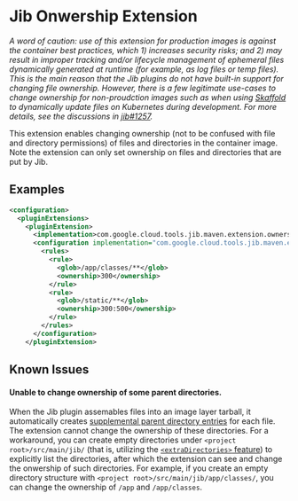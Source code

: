 # Jib Onwership Extension

_A word of caution: use of this extension for production images is against the container best practices, which 1) increases security risks; and 2) may result in improper tracking and/or lifecycle management of ephemeral files dynamically generated at runtime (for example, as log files or temp files). This is the main reason that the Jib plugins do not have built-in support for changing file ownership. However, there is a few legitimate use-cases to change ownership for non-proudction images such as when using [Skaffold](https://skaffold.dev/) to dynamically update files on Kubernetes during development. For more details, see the discussions in [jib#1257](https://github.com/GoogleContainerTools/jib/issues/1257)._

This extension enables changing ownership (not to be confused with file and directory permissions) of files and directories in the container image. Note the extension can only set ownership on files and directories that are put by Jib.

## Examples

```xml
<configuration>
  <pluginExtensions>
    <pluginExtension>
      <implementation>com.google.cloud.tools.jib.maven.extension.ownership.JibOwnershipExtension</implementation>
      <configuration implementation="com.google.cloud.tools.jib.maven.extension.ownership.Configuration">
        <rules>
          <rule>
            <glob>/app/classes/**</glob>
            <ownership>300</ownership>
          </rule>
          <rule>
            <glob>/static/**</glob>
            <ownership>300:500</ownership>
          </rule>
        </rules>
      </configuration>
    </pluginExtension>
```

## Known Issues

#### Unable to change ownership of some parent directories.

When the Jib plugin assemables files into an image layer tarball, it automatically creates [supplemental parent directory entries](https://github.com/GoogleContainerTools/jib/issues/1270) for each file. The extension cannot change the ownership of these directories. For a workaround, you can create empty directories under `<project root>/src/main/jib/` (that is, utilizing the [`<extraDirectories>` feature](ihttps://github.com/GoogleContainerTools/jib/tree/master/jib-gradle-plugin#adding-arbitrary-files-to-the-image)) to explicitly list the directories, after which the extension can see and change the onwership of such directories. For example, if you create an empty directory structure with `<project root>/src/main/jib/app/classes/`, you can change the ownership of `/app` and `/app/classes`.
